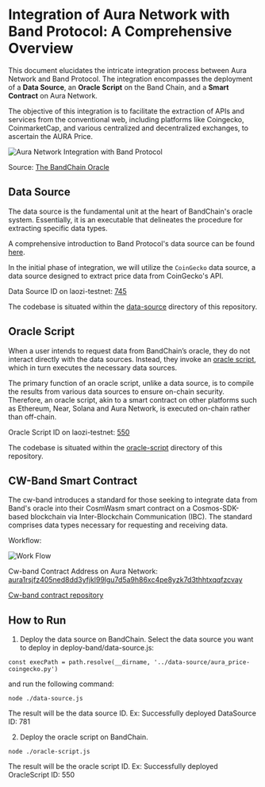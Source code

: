 # Integration of Aura Network with Band Protocol: A Comprehensive Overview

This document elucidates the intricate integration process between Aura Network and Band Protocol. The integration encompasses the deployment of a <b>Data Source</b>, an <b>Oracle Script</b> on the Band Chain, and a <b>Smart Contract</b> on Aura Network.

The objective of this integration is to facilitate the extraction of APIs and services from the conventional web, including platforms like Coingecko, CoinmarketCap, and various centralized and decentralized exchanges, to ascertain the AURA Price.

![Aura Network Integration with Band Protocol](https://docs.bandchain.org/assets/images/The_BandChain_Oracle-cc65920748b7ce9db427f7b12ec5caf1.png)

Source: [The BandChain Oracle](https://docs.bandchain.org/introduction/oracle-and-bandchain)

## Data Source
The data source is the fundamental unit at the heart of BandChain's oracle system. Essentially, it is an executable that delineates the procedure for extracting specific data types.

A comprehensive introduction to Band Protocol's data source can be found [here](https://docs.bandchain.org/develop/custom-scripts/data-source/introduction).

In the initial phase of integration, we will utilize the `CoinGecko` data source, a data source designed to extract price data from CoinGecko's API.

Data Source ID on laozi-testnet: [745](https://laozi-testnet6.cosmoscan.io/data-source/745)

The codebase is situated within the [data-source](https://github.com/aura-nw/band-consumer/tree/main/data-source) directory of this repository.

## Oracle Script

When a user intends to request data from BandChain’s oracle, they do not interact directly with the data sources. Instead, they invoke an [oracle script](https://docs.bandchain.org/develop/custom-scripts/oracle-script/introduction), which in turn executes the necessary data sources.

The primary function of an oracle script, unlike a data source, is to compile the results from various data sources to ensure on-chain security. Therefore, an oracle script, akin to a smart contract on other platforms such as Ethereum, Near, Solana and Aura Network, is executed on-chain rather than off-chain.

Oracle Script ID on laozi-testnet: [550](https://laozi-testnet6.cosmoscan.io/oracle-script/550)

The codebase is situated within the [oracle-script](https://github.com/aura-nw/band-consumer/tree/main/oracle-script) directory of this repository.

## CW-Band Smart Contract
The cw-band introduces a standard for those seeking to integrate data from Band's oracle into their CosmWasm smart contract on a Cosmos-SDK-based blockchain via Inter-Blockchain Communication (IBC). The standard comprises data types necessary for requesting and receiving data.

Workflow:

![Work Flow](https://user-images.githubusercontent.com/13800683/229094449-924cd62b-1c0e-4733-875f-adfe34001e16.png)

Cw-band Contract Address on Aura Network: [aura1rsjfz405ned8dd3yfjkl99lgu7d5a9h86xc4pe8yzk7d3thhtxqqfzcvay](https://euphoria.aurascan.io/contracts/aura1rsjfz405ned8dd3yfjkl99lgu7d5a9h86xc4pe8yzk7d3thhtxqqfzcvay)

[Cw-band contract repository](https://github.com/bandprotocol/cw-band)

## How to Run
1. Deploy the data source on BandChain.
Select the data source you want to deploy in deploy-band/data-source.js:
```
const execPath = path.resolve(__dirname, '../data-source/aura_price-coingecko.py')
```
and run the following command:
```
node ./data-source.js
```
The result will be the data source ID. Ex: Successfully deployed DataSource ID: 781

2. Deploy the oracle script on BandChain.
```
node ./oracle-script.js
```
The result will be the oracle script ID. Ex: Successfully deployed OracleScript ID: 550
